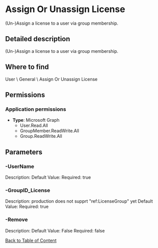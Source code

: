 # Assign Or Unassign License

(Un-)Assign a license to a user via group membership.

## Detailed description
(Un-)Assign a license to a user via group membership.

## Where to find
User \ General \ Assign Or Unassign License

## Permissions
### Application permissions
- **Type**: Microsoft Graph
  - User.Read.All
  - GroupMember.ReadWrite.All
  - Group.ReadWrite.All


## Parameters
### -UserName
Description: 
Default Value: 
Required: true

### -GroupID_License
Description: production does not supprt "ref:LicenseGroup" yet
Default Value: 
Required: true

### -Remove
Description: 
Default Value: False
Required: false


[Back to Table of Content](../../../README.md)

